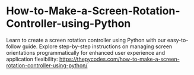 # How-to-Make-a-Screen-Rotation-Controller-using-Python
Learn to create a screen rotation controller using Python with our easy-to-follow guide. Explore step-by-step instructions on managing screen orientations programmatically for enhanced user experience and application flexibility:
https://thepycodes.com/how-to-make-a-screen-rotation-controller-using-python/
